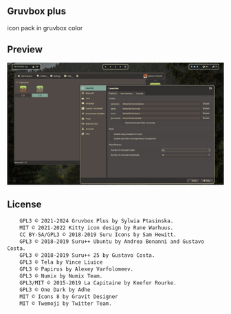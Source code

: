 <!--
SPDX-FileCopyrightText: 2024 SophrTemin

SPDX-License-Identifier: GPL-3.0-or-later
-->

## Gruvbox plus 
icon pack in gruvbox color

## Preview
![image](image.png)

## License
```
    GPL3 © 2021-2024 Gruvbox Plus by Sylwia Ptasinska.
    MIT © 2021-2022 Kitty icon design by Rune Warhuus.
    CC BY-SA/GPL3 © 2018-2019 Suru Icons by Sam Hewitt.
    GPL3 © 2018-2019 Suru++ Ubuntu by Andrea Bonanni and Gustavo Costa.
    GPL3 © 2018-2019 Suru++ 25 by Gustavo Costa.
    GPL3 © Tela by Vince Liuice
    GPL3 © Papirus by Alexey Varfolomeev.
    GPL3 © Numix by Numix Team.
    GPL3/MIT © 2015-2019 La Capitaine by Keefer Rourke.
    GPL3 © One Dark by Adhe
    MIT © Icons 8 by Gravit Designer
    MIT © Twemoji by Twitter Team.
```
